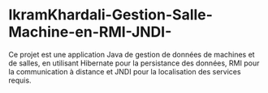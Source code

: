 # IkramKhardali-Gestion-Salle-Machine-en-RMI-JNDI-
Ce projet est une application Java de gestion de données de machines et de salles, en utilisant Hibernate pour la persistance des données, RMI pour la communication à distance et JNDI pour la localisation des services requis.
